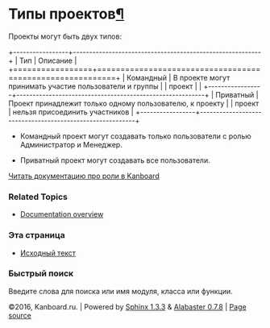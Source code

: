 Типы проектов[¶](#project-types "Ссылка на этот заголовок")
===========================================================

Проекты могут быть двух типов:

+-----------------+----------------------------------------------------------+
| Тип             | Описание                                                 |
+=================+==========================================================+
| Командный       | В проекте могут принимать участие пользователи и группы  |
| проект          |                                                          |
+-----------------+----------------------------------------------------------+
| Приватный       | Проект принадлежит только одному пользователю, к проекту |
| проект          | нельзя присоединить участников                           |
+-----------------+----------------------------------------------------------+

-   Командный проект могут создавать только пользователи с ролью
    Администратор и Менеджер.

-   Приватный проект могут создавать все пользователи.

[Читать документацию про роли в Kanboard](roles.html)

### Related Topics

-   [Documentation overview](index.html)

### Эта страница

-   [Исходный текст](_sources/project-types.txt)

### Быстрый поиск

Введите слова для поиска или имя модуля, класса или функции.

©2016, Kanboard.ru. | Powered by [Sphinx 1.3.3](http://sphinx-doc.org/)
& [Alabaster 0.7.8](https://github.com/bitprophet/alabaster) | [Page
source](_sources/project-types.txt)
